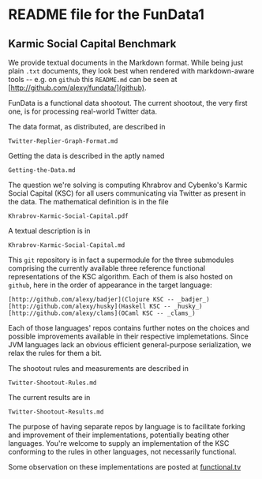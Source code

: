 README file for the FunData1
============================

Karmic Social Capital Benchmark
-------------------------------

We provide textual documents in the Markdown format.  While being just plain `.txt` documents, they look best when rendered with markdown-aware tools -- e.g. on `github` this `README.md` can be seen at [http://github.com/alexy/fundata/](github). 

FunData is a functional data shootout.  The current shootout, the very first one, is for processing real-world Twitter data.

The data format, as distributed, are described in 

	Twitter-Replier-Graph-Format.md
	
Getting the data is described in the aptly named

	Getting-the-Data.md

The question we're solving is computing Khrabrov and Cybenko's Karmic Social Capital (KSC) for all users communicating via Twitter as present in the data.  The mathematical definition is in the file 

	Khrabrov-Karmic-Social-Capital.pdf
	
A textual description is in 

	Khrabrov-Karmic-Social-Capital.md
	
This `git` repository is in fact a supermodule for the three submodules comprising the currently available three reference functional representations of the KSC algorithm.  Each of them is also hosted on `github`, here in the order of appearance in the target language:

	[http://github.com/alexy/badjer](Clojure KSC -- _badjer_)
	[http://github.com/alexy/husky](Haskell KSC -- _husky_)
	[http://github.com/alexy/clams](OCaml KSC -- _clams_)
	
Each of those languages' repos contains further notes on the choices and possible improvements available in their respective implemetations.  Since JVM languages lack an obvious efficient general-purpose serialization, we relax the rules for them a bit.
	
The shootout rules and measurements are described in 

	Twitter-Shootout-Rules.md
	
The current results are in

	Twitter-Shootout-Results.md
	
The purpose of having separate repos by language is to facilitate forking and improvement of their implementations, potentially beating other languages.  You're welcome to supply an implementation of the KSC conforming to the rules in other languages, not necessarily functional.  

Some observation on these implementations are posted at [functional.tv](http://functional.tv/)

	
